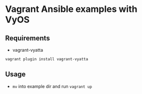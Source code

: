 Vagrant Ansible examples with VyOS
==================================

Requirements
------------

* vagrant-vyatta

```
vagrant plugin install vagrant-vyatta
```

Usage
-----

* `mv` into example dir and run `vagrant up`
